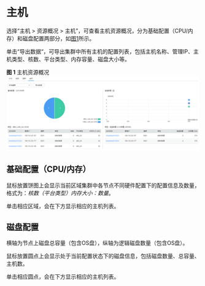 # 主机<a name="admin_guide_000067"></a>

选择“主机 \> 资源概况 \> 主机”，可查看主机资源概况，分为基础配置（CPU/内存）和磁盘配置两部分，如[图1](#zh-cn_topic_0263899544_fig182365351415)所示。

单击“导出数据“，可导出集群中所有主机的配置列表，包括主机名称、管理IP、主机类型、核数、平台类型、内存容量、磁盘大小等。

**图 1**  主机资源概况<a name="zh-cn_topic_0263899544_fig182365351415"></a>  
![](figures/主机资源概况.png "主机资源概况")

## 基础配置（CPU/内存）<a name="zh-cn_topic_0263899544_section017815191610"></a>

鼠标放置饼图上会显示当前区域集群中各节点不同硬件配置下的配置信息及数量，格式为：_核数（平台类型）内存大小：数量_。

单击相应区域，会在下方显示相应的主机列表。

## 磁盘配置<a name="zh-cn_topic_0263899544_section17691259161214"></a>

横轴为节点上磁盘总容量（包含OS盘），纵轴为逻辑磁盘数量（包含OS盘）。

鼠标放置圆点上会显示处于当前配置状态下的磁盘信息，包括磁盘数量、总容量、主机数。

单击相应圆点，会在下方显示相应的主机列表。


